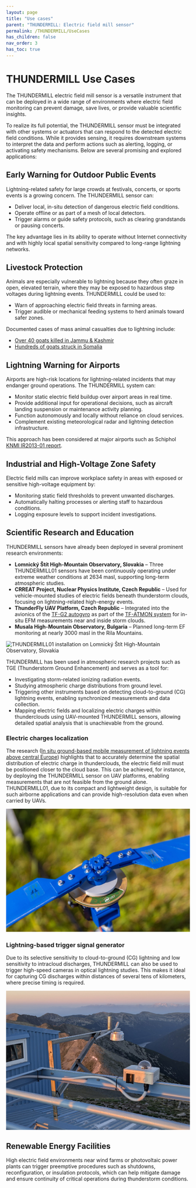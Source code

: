 ```yaml
---
layout: page
title: "Use cases"
parent: "THUNDERMILL: Electric field mill sensor"
permalink: /THUNDERMILL/UseCases
has_children: false
nav_order: 3
has_toc: true
---
```


# THUNDERMILL Use Cases

The THUNDERMILL electric field mill sensor is a versatile instrument that can be deployed in a wide range of environments where electric field monitoring can prevent damage, save lives, or provide valuable scientific insights.

To realize its full potential, the THUNDERMILL sensor must be integrated with other systems or actuators that can respond to the detected electric field conditions. While it provides sensing, it requires downstream systems to interpret the data and perform actions such as alerting, logging, or activating safety mechanisms. Below are several promising and explored applications:

## Early Warning for Outdoor Public Events

Lightning-related safety for large crowds at festivals, concerts, or sports events is a growing concern. The THUNDERMILL sensor can:

* Deliver local, in-situ detection of dangerous electric field conditions.
* Operate offline or as part of a mesh of local detectors.
* Trigger alarms or guide safety protocols, such as clearing grandstands or pausing concerts.

The key advantage lies in its ability to operate without Internet connectivity and with highly local spatial sensitivity compared to long-range lightning networks.

## Livestock Protection

Animals are especially vulnerable to lightning because they often graze in open, elevated terrain, where they may be exposed to hazardous step voltages during lightning events. THUNDERMILL could be used to:

* Warn of approaching electric field threats in farming areas.
* Trigger audible or mechanical feeding systems to herd animals toward safer zones.

Documented cases of mass animal casualties due to lightning include:

* [Over 40 goats killed in Jammu & Kashmir](https://www.thehansindia.com/news/national/over-40-sheep-goats-killed-in-lightning-strike-in-jks-ganderbal-972663)
* [Hundreds of goats struck in Somalia](https://warsheekh.com/hundreds-of-goats-killed-by-lightning-strike-in-hiiraan-region/)


## Lightning Warning for Airports

Airports are high-risk locations for lightning-related incidents that may endanger ground operations. The THUNDERMILL system can:

* Monitor static electric field buildup over airport areas in real time.
* Provide additional input for operational decisions, such as aircraft landing suspension or maintenance activity planning.
* Function autonomously and locally without reliance on cloud services.
* Complement existing meteorological radar and lightning detection infrastructure.

This approach has been considered at major airports such as Schiphol [KNMI IR2013-01 report](https://cdn.knmi.nl/knmi/pdf/bibliotheek/knmipubIR/IR2013-01.pdf).

## Industrial and High-Voltage Zone Safety

Electric field mills can improve workplace safety in areas with exposed or sensitive high-voltage equipment by:

* Monitoring static field thresholds to prevent unwanted discharges.
* Automatically halting processes or alerting staff to hazardous conditions.
* Logging exposure levels to support incident investigations.

## Scientific Research and Education

THUNDERMILL sensors have already been deployed in several prominent research environments:

* **Lomnický Štít High-Mountain Observatory, Slovakia** – Three THUNDERMILL01 sensors have been continuously operating under extreme weather conditions at 2634 masl, supporting long-term atmospheric studies.
* **CRREAT Project, Nuclear Physics Institute, Czech Republic** – Used for vehicle-mounted studies of electric fields beneath thunderstorm clouds, focusing on lightning-related high-energy events.
* **ThunderFly UAV Platform, Czech Republic** – Integrated into the avionics of the [TF-G2 autogyro](https://docs.thunderfly.cz/instruments/TF-G2) as part of the [TF-ATMON system](https://docs.thunderfly.cz/instruments/TF-ATMON) for in-situ EFM measurements near and inside storm clouds.
* **Musala High-Mountain Observatory, Bulgaria** – Planned long-term EF monitoring at nearly 3000 masl in the Rila Mountains.

![THUNDERMILL01 installation on Lomnický Štít High-Mountain Observatory, Slovakia](THUNDERMILL_LS.gif)

THUNDERMILL has been used in atmospheric research projects such as TGE (Thunderstorm Ground Enhancement) and serves as a tool for:

* Investigating storm-related ionizing radiation events.
* Studying atmospheric charge distributions from ground level.
* Triggering other instruments based on detecting cloud-to-ground (CG) lightning events, enabling synchronized measurements and data collection.
* Mapping electric fields and localizing electric charges within thunderclouds using UAV-mounted THUNDERMILL sensors, allowing detailed spatial analysis that is unachievable from the ground.

### Electric charges localization 

The research ([In situ ground-based mobile measurement of lightning events above central Europe](https://amt.copernicus.org/articles/16/547/2023/)) highlights that to accurately determine the spatial distribution of electric charge in thunderclouds, the electric field mill must be positioned closer to the cloud base. This can be achieved, for instance, by deploying the THUNDERMILL sensor on UAV platforms, enabling measurements that are not feasible from the ground alone. THUNDERMILL01, due to its compact and lightweight design, is suitable for such airborne applications and can provide high-resolution data even when carried by UAVs.

![Fast high-speed all-sky cammera triggered by THUNDERMILL01](THUNDERMILL01_UAV_TF-G2_rotor.jpg)

### Lightning-based trigger signal generator 

Due to its selective sensitivity to cloud-to-ground (CG) lightning and low sensitivity to intracloud discharges, THUNDERMILL can also be used to trigger high-speed cameras in optical lightning studies. This makes it ideal for capturing CG discharges within distances of several tens of kilometers, where precise timing is required.

![Fast high-speed all-sky cammera triggered by THUNDERMILL01](EFM_cam.jpg)

## Renewable Energy Facilities

High electric field environments near wind farms or photovoltaic power plants can trigger preemptive procedures such as shutdowns, reconfiguration, or insulation protocols, which can help mitigate damage and ensure continuity of critical operations during thunderstorm conditions.


